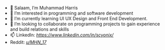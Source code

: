 - 👋 Salaam, I’m Muhammad Harris
- 👀 I’m interested in programming and software development
- 🌱 I’m currently learning UI UX Design and Front End Development.
- 💞️ I’m looking to collaborate on programming projects to gain experience and build relations and skills
- 📫 LinkedIn: *https://www.linkedin.com/in/scyonix/*
- Reddit: *[u/MHN_17](https://www.reddit.com/user/MHN_17)*
